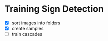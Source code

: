 # Training Sign Detection

- [X] sort images into folders
- [X] create samples
- [ ] train cascades
